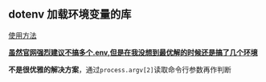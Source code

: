 ## dotenv 加载环境变量的库

[使用方法](https://github.com/motdotla/dotenv)

**[虽然官网强烈建议不搞多个.env,但是在我没想到最优解的时候还是搞了几个环境](https://github.com/motdotla/dotenv#should-i-have-multiple-env-files)**

**不是很优雅的解决方案**，通过`process.argv[2]`读取命令行参数再作判断
